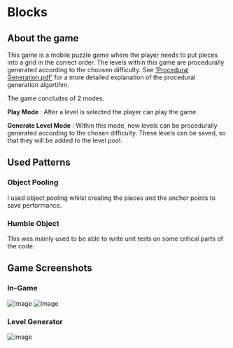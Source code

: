 # Blocks

## About the game
This game is a mobile puzzle game where the player needs to put pieces into a grid in the correct order. The levels within this game are procedurally generated according to the choosen difficulty. See ['Procedural Generation.pdf'](https://github.com/yilserkan/Blocks/blob/main/Procedural%20Generation.pdf) for a more detailed explanation of the procedural generation algortihm. 

The game concludes of 2 modes. 

**Play Mode** : After a level is selected the player can play the game. 

**Generate Level Mode** : Within this mode, new levels can be procedurally generated according to the chosen difficulty. These levels can be saved, so that they will be added to the level pool.

## Used Patterns

### Object Pooling
I used object pooling whilst creating the pieces and the anchor points to save performance.

### Humble Object
This was mainly used to be able to write unit tests on some critical parts of the code.

## Game Screenshots
### In-Game
![image](https://user-images.githubusercontent.com/80252098/180988452-07a13e03-77eb-4eca-a9af-2d28822a78da.png)
![image](https://user-images.githubusercontent.com/80252098/180988564-c93b6c74-8086-48d5-861f-0e21f96ac839.png)

### Level Generator
![image](https://user-images.githubusercontent.com/80252098/180988756-9824aea9-e6d7-4299-8b86-431177ccb478.png)


